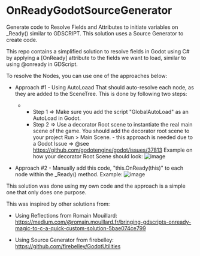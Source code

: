 # OnReadyGodotSourceGenerator
 Generate code to Resolve Fields and Attributes to initiate variables on _Ready() similar to GDSCRIPT. This solution uses a Source Generator to create code.


This repo contains a simplified solution to resolve fields in Godot using C# by applying a [OnReady] attribute to the fields we want to load, similar to using @onready in GDScript. 

To resolve the Nodes, you can use one of the approaches below:

* Approach #1 - Using AutoLoaad  That should auto-resolve each node, as they are added to the SceneTree. This is done by following two steps:
    * - Step 1 => Make sure you add the script "GlobalAutoLoad" as an AutoLoad in Godot.
      - Step 2 => Use a decorator Root scene to instantiate the real main scene of the game. You should add the decorator root scene to your project Run > Main Scene.
            - this approach is needed due to a Godot Issue => @see  https://github.com/godotengine/godot/issues/37813
        Example on how your decorator Root Scene should look:
        ![image](https://github.com/user-attachments/assets/3e99e206-9820-42d9-92fc-0a80023a3453)


* Approach #2 - Manually add this code, "this.OnReady(this)" to each node within the _Ready() method.
         Example:
         ![image](https://github.com/user-attachments/assets/02c96839-d3d8-4a8c-9676-e0ec06ca247f)


This solution was done using my own code and the approach is a simple one that only does one purpose.

This was inspired by other solutions from:

* Using Reflections from Romain Mouillard: https://medium.com/@romain.mouillard.fr/bringing-gdscripts-onready-magic-to-c-a-quick-custom-solution-5bae074ce799

* Using Source Generator from firebelley: https://github.com/firebelley/GodotUtilities

